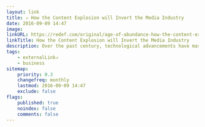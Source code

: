 ```yaml
---
layout: link
title: ⇗ How the Content Explosion will Invert the Media Industry
date: 2016-09-09 14:47
image:
linkURL: https://redef.com/original/age-of-abundance-how-the-content-explosion-will-invert-the-media-industry?curator=MediaREDEF
linkTitle: How the Content Explosion will Invert the Media Industry
description: Over the past century, technological advancements have massively reduced the cost and time needed to create and circulate content. Though this has liberated artists, consumers are now drowning in a virtually infinite supply of things to watch, listen to and read. The answer to a world where attention is the key constraint, not capital or distribution, isn’t Big Media – it’s the Influencer Curator.
tags:
    - externalLink⇗
    - business
sitemap:
    priority: 0.3
    changefreq: monthly
    lastmod: 2016-09-09 14:47
    exclude: false
flags:
    published: true
    noindex: false
    comments: false
---
```

